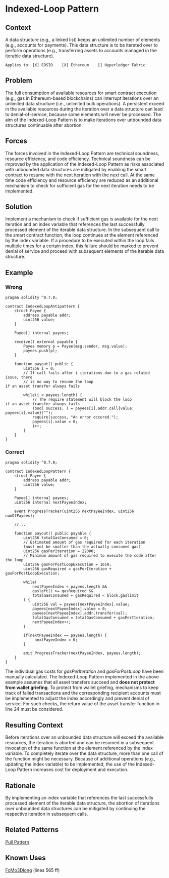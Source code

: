 # Indexed-Loop Pattern

## Context
A data structure (e.g., a linked list) keeps an unlimited number of elements (e.g., accounts for payments). This data structure is to be iterated over to perform operations (e.g., transferring assets to accounts managed in the iterable data structure).

``Applies to: [X] EOSIO    [X] Ethereum    [] Hyperledger Fabric``

## Problem
The full consumption of available resources for smart contract execution (e.g., gas in Ethereum-based blockchains) can interrupt iterations over an unlimited data structure (i.e., unlimited bulk operations). A persistent exceed in the available resources during the iteration over a data structure can lead to denial-of-service, because some elements will never be processed. The aim of the Indexed-Loop Pattern is to make iterations over unbounded data structures continuable after abortion.

## Forces
The forces involved in the Indexed-Loop Pattern are technical soundness, resource efficiency, and code efficiency. Technical soundness can be improved by the application of the Indexed-Loop Pattern as risks associated with unbounded data structures are mitigated by enabling the smart contract to resume with the next iteration with the next call. At the same time code efficiency and resource efficiency are reduced as an additional mechanism to check for sufficient gas for the next iteration needs to be implemented.

## Solution
Implement a mechanism to check if sufficient gas is available for the next iteration and an index variable that references the last successfully processed element of the iterable data structure. In the subsequent call to the smart contract function, the loop continues at the element referenced by the index variable. If a procedure to be executed within the loop fails multiple times for a certain index, this failure should be marked to prevent denial of service and proceed with subsequent elements of the iterable data structure.

## Example
### Wrong
```Solidity
pragma solidity ^0.7.0;

contract IndexedLoopAntipattern {
    struct Payee {
        address payable addr;
        uint256 value;
    }
    
    Payee[] internal payees;
    
    receive() external payable {
        Payee memory p = Payee(msg.sender, msg.value);
        payees.push(p);
    }
    
    function payout() public {
        uint256 i = 0;
        // If call fails after i iterations due to a gas related issue, there 
        // is no way to resume the loop if an asset transfer always fails
        
        while(i < payees.length) {
            // The require statement will block the loop if an asset transfer always fails
            (bool success, ) = payees[i].addr.call{value: payees[i].value}("");
            require(success, "An error occured.");
            payees[i].value = 0;
            i++;
        }
    }
}

```
### Correct
```Solidity
pragma solidity ^0.7.0;

contract IndexedLoopPattern {
    struct Payee {
        address payable addr;
        uint256 value;
    }

    Payee[] internal payees;
    uint256 internal nextPayeeIndex;

    event ProgressTracker(uint256 nextPayeeIndex, uint256 numOfPayees);
    
    //...
    
    function payout() public payable {
        uint256 totalGasConsumed = 0;
        // Estimated amount of gas required for each iteration 
        (must not be smaller than the actually consumed gas)
        uint256 gasPerIteration = 22000;
        // Minimum amount of gas required to execute the code after the loop
        uint256 gasForPostLoopExecution = 1650;
        uint256 gasRequired = gasPerIteration + gasForPostLoopExecution;

        while(
            nextPayeeIndex < payees.length &&
            gasleft() >= gasRequired &&
            totalGasConsumed + gasRequired < block.gaslimit
        ) {
            uint256 val = payees[nextPayeeIndex].value;
            payees[nextPayeeIndex].value = 0;
            payees[nextPayeeIndex].addr.transfer(val);
            totalGasConsumed = totalGasConsumed + gasPerIteration;
            nextPayeeIndex++;
        }
        
        if(nextPayeeIndex == payees.length) {
             nextPayeeIndex = 0;
        }

        emit ProgressTracker(nextPayeeIndex, payees.length);
    }
}
```
The individual gas costs for _gasPerIteration_ and _gasForPostLoop_ have been manually calculated. The Indexed-Loop Pattern implemented in the above example assumes that all asset transfers succeed and **does not protect from wallet griefing**. To protect from wallet griefing, mechanisms to keep track of failed transactions and the corresponding recipient accounts must be implemented to adjust the index accordingly and prevent denial of service. For such checks, the return value of the asset transfer function in line 24 must be considered.

## Resulting Context
Before iterations over an unbounded data structure will exceed the available resources, the iteration is aborted and can be resumed in a subsequent invocation of the same function at the element referenced by the index variable. To completely iterate over the data structure, more than one call of the function might be necessary. Because of additional operations (e.g., updating the index variable) to be implemented, the use of the Indexed-Loop Pattern increases cost for deployment and execution.

## Rationale
By implementing an index variable that references the last successfully processed element of the iterable data structure, the abortion of iterations over unbounded data structures can be mitigated by continuing the respective iteration in subsequent calls.

## Related Patterns
[Pull Pattern](/Design%20Patterns/Pull%20Pattern/README.md#context)

## Known Uses
[FoMo3Dlong](https://etherscan.io/address/0xa62142888aba8370742be823c1782d17a0389da1) (lines 565 ff)
